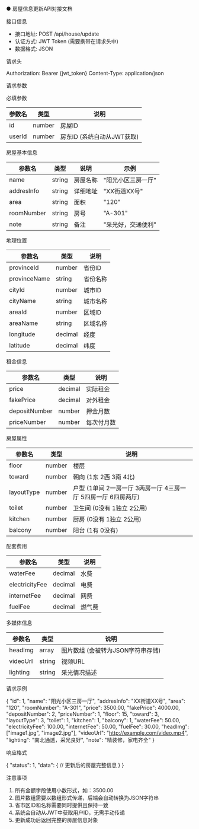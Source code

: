 ● 房屋信息更新API对接文档

  接口信息

  - 接口地址: POST /api/house/update
  - 认证方式: JWT Token (需要携带在请求头中)
  - 数据格式: JSON

  请求头

  Authorization: Bearer {jwt_token}
  Content-Type: application/json

  请求参数

  必填参数

  | 参数名    | 类型     | 说明                |
  |--------|--------|-------------------|
  | id     | number | 房屋ID              |
  | userId | number | 房东ID (系统自动从JWT获取) |

  房屋基本信息

  | 参数名        | 类型     | 说明   | 示例         |
  |------------|--------|------|------------|
  | name       | string | 房屋名称 | "阳光小区三房一厅" |
  | addresInfo | string | 详细地址 | "XX街道XX号"  |
  | area       | string | 面积   | "120"      |
  | roomNumber | string | 房号   | "A-301"    |
  | note       | string | 备注   | "采光好，交通便利" |

  地理位置

  | 参数名          | 类型      | 说明   |
  |--------------|---------|------|
  | provinceId   | number  | 省份ID |
  | provinceName | string  | 省份名称 |
  | cityId       | number  | 城市ID |
  | cityName     | string  | 城市名称 |
  | areaId       | number  | 区域ID |
  | areaName     | string  | 区域名称 |
  | longitude    | decimal | 经度   |
  | latitude     | decimal | 纬度   |

  租金信息

  | 参数名           | 类型      | 说明    |
  |---------------|---------|-------|
  | price         | decimal | 实际租金  |
  | fakePrice     | decimal | 对外租金  |
  | depositNumber | number  | 押金月数  |
  | priceNumber   | number  | 每次付月数 |

  房屋属性

  | 参数名        | 类型     | 说明                                     |
  |------------|--------|----------------------------------------|
  | floor      | number | 楼层                                     |
  | toward     | number | 朝向 (1东 2西 3南 4北)                       |
  | layoutType | number | 户型 (1单间 2一房一厅 3两房一厅 4三房一厅 5四房一厅 6四房两厅) |
  | toilet     | number | 卫生间 (0没有 1独立 2公用)                      |
  | kitchen    | number | 厨房 (0没有 1独立 2公用)                       |
  | balcony    | number | 阳台 (1有 0没有)                            |

  配套费用

  | 参数名            | 类型      | 说明  |
  |----------------|---------|-----|
  | waterFee       | decimal | 水费  |
  | electricityFee | decimal | 电费  |
  | internetFee    | decimal | 网费  |
  | fuelFee        | decimal | 燃气费 |

  多媒体信息

  | 参数名      | 类型     | 说明                   |
  |----------|--------|----------------------|
  | headImg  | array  | 图片数组 (会被转为JSON字符串存储) |
  | videoUrl | string | 视频URL                |
  | lighting | string | 采光情况描述               |

  请求示例

  {
    "id": 1,
    "name": "阳光小区三房一厅",
    "addresInfo": "XX街道XX号",
    "area": "120",
    "roomNumber": "A-301",
    "price": 3500.00,
    "fakePrice": 4000.00,
    "depositNumber": 2,
    "priceNumber": 1,
    "floor": 15,
    "toward": 3,
    "layoutType": 3,
    "toilet": 1,
    "kitchen": 1,
    "balcony": 1,
    "waterFee": 50.00,
    "electricityFee": 100.00,
    "internetFee": 50.00,
    "fuelFee": 30.00,
    "headImg": ["image1.jpg", "image2.jpg"],
    "videoUrl": "http://example.com/video.mp4",
    "lighting": "南北通透，采光良好",
    "note": "精装修，家电齐全"
  }

  响应格式

  {
    "status": 1,
    "data": {
      // 更新后的房屋完整信息
    }
  }

  注意事项

  1. 所有金额字段使用小数形式，如：3500.00
  2. 图片数组需要以数组形式传递，后端会自动转换为JSON字符串
  3. 省市区ID和名称需要同时提供且保持一致
  4. 系统会自动从JWT中获取用户ID，无需手动传递
  5. 更新成功后返回完整的房屋信息对象